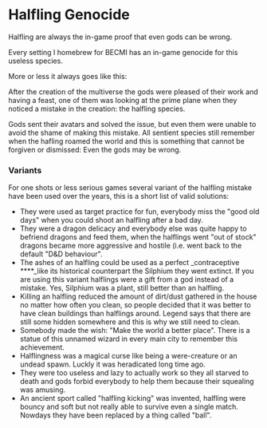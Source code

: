 # Halfling Genocide

Halfling are always the in-game proof that even gods can be wrong. 

Every setting I homebrew for BECMI has an in-game genocide for this useless species. 

More or less it always goes like this: 

After the creation of the multiverse the gods were pleased of their work and having a feast, one of them was looking at the prime plane when they noticed a mistake in the creation: the halfling species.

Gods sent their avatars and solved the issue, but even them were unable to avoid the shame of making this mistake. All sentient species still remember when the hafling roamed the world and this is something that cannot be forgiven or dismissed: Even the gods may be wrong.

### Variants

For one shots or less serious games several variant of the halfling mistake have been used over the years, this is a short list of valid solutions:

* They were used as target practice for fun, everybody miss the "good old days" when you could shoot an halfling after a bad day.
* They were a dragon delicacy and everybody else was quite happy to befriend dragons and feed them, when the halflings went "out of stock" dragons became more aggressive and hostile \(i.e. went back to the default "D&D behaviour".
* The ashes of an halfling could be used as a perfect _contraceptive ****_like its historical counterpart the Silphium they went extinct. If you are using this variant halflings were a gift from a god instead of a mistake. Yes, Silphium was a plant, still better than an halfling.
* Killing an halfling reduced the amount of dirt/dust gathered in the house no matter how often you clean, so people decided that it was better to have clean buildings than halflings around. Legend says that there are still some hidden somewhere and this is why we still need to clean.
* Somebody made the wish: "Make the world a better place". There is a statue of this unnamed wizard in every main city to remember this achievement.
* Halflingness was a magical curse like being a were-creature or an undead spawn. Luckly it was heradicated long time ago.
* They were too useless and lazy to actually work so they all starved to death and gods forbid everybody to help them because their squealing was amusing.
* An ancient sport called "halfling kicking" was invented, halfling were bouncy and soft but not really able to survive even a single match. Nowdays they have been replaced by a thing called "ball".





